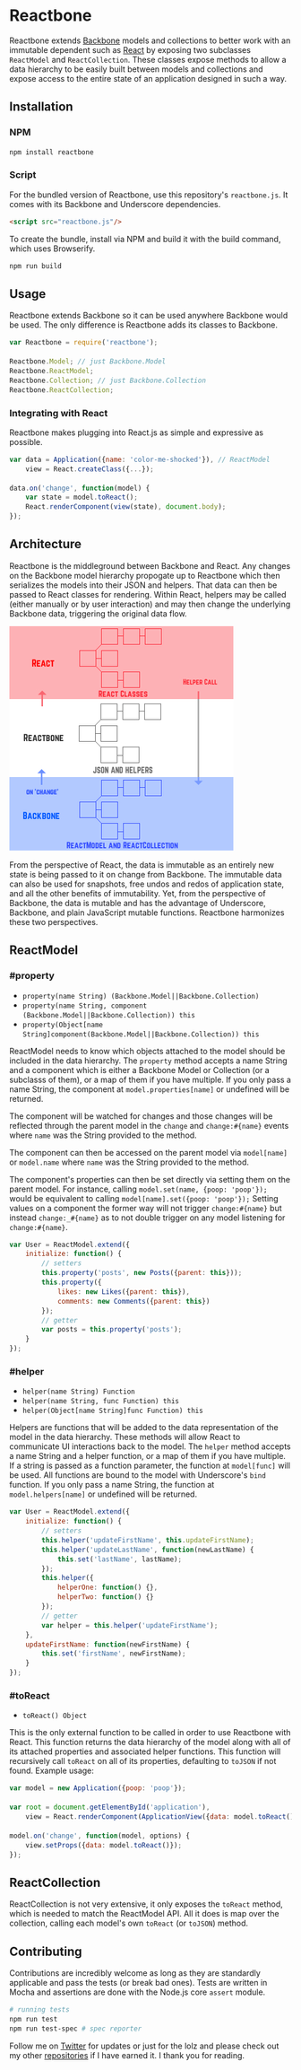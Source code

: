 Reactbone
=========

Reactbone extends [Backbone](http://backbonejs.org/) models and collections to better work with an immutable dependent such as [React](http://facebook.github.io/react/) by exposing two subclasses `ReactModel` and `ReactCollection`. These classes expose methods to allow a data hierarchy to be easily built between models and collections and expose access to the entire state of an application designed in such a way.

## Installation

### NPM 

```bash
npm install reactbone
```

### Script
For the bundled version of Reactbone, use this repository's `reactbone.js`. It comes with its Backbone and Underscore dependencies.

```html
<script src="reactbone.js"/>
```

To create the bundle, install via NPM and build it with the build command, which uses Browserify.

```bash
npm run build
```

## Usage

Reactbone extends Backbone so it can be used anywhere Backbone would be used. The only difference is Reactbone adds its classes to Backbone.

```javascript
var Reactbone = require('reactbone');

Reactbone.Model; // just Backbone.Model
Reactbone.ReactModel;
Reactbone.Collection; // just Backbone.Collection
Reactbone.ReactCollection; 
```

### Integrating with React

Reactbone makes plugging into React.js as simple and expressive as possible.

```javascript
var data = Application({name: 'color-me-shocked'}), // ReactModel
	view = React.createClass({...});

data.on('change', function(model) {
	var state = model.toReact();
	React.renderComponent(view(state), document.body);
});
```

## Architecture

Reactbone is the middleground between Backbone and React. Any changes on the Backbone model hierarchy propogate up to Reactbone which then serializes the models into their JSON and helpers. That data can then be passed to React classes for rendering. Within React, helpers may be called (either manually or by user interaction) and may then change the underlying Backbone data, triggering the original data flow.

![Dataflow](https://raw.githubusercontent.com/andrejewski/reactbone/master/dataflow.jpg)

From the perspective of React, the data is immutable as an entirely new state is being passed to it on change from Backbone. The immutable data can also be used for snapshots, free undos and redos of application state, and all the other benefits of immutability. Yet, from the perspective of Backbone, the data is mutable and has the advantage of Underscore, Backbone, and plain JavaScript mutable functions. Reactbone harmonizes these two perspectives.

## ReactModel

### #property

- `property(name String) (Backbone.Model||Backbone.Collection)`
- `property(name String, component (Backbone.Model||Backbone.Collection)) this`
- `property(Object[name String]component(Backbone.Model||Backbone.Collection)) this`

ReactModel needs to know which objects attached to the model should be included in the data hierarchy. The `property` method accepts a name String and a component which is either a Backbone Model or Collection (or a subclasss of them), or a map of them if you have multiple. If you only pass a name String, the component at `model.properties[name]` or undefined will be returned.

The component will be watched for changes and those changes will be reflected through the parent model in the `change` and `change:#{name}` events where `name` was the String provided to the method.

The component can then be accessed on the parent model via `model[name]` or `model.name` where `name` was the String provided to the method.

The component's properties can then be set directly via setting them on the parent model. For instance, calling `model.set(name, {poop: 'poop'});` would be equivalent to calling `model[name].set({poop: 'poop'});` Setting values on a component the former way will not trigger `change:#{name}` but instead `change:_#{name}` as to not double trigger on any model listening for `change:#{name}`.

```javascript
var User = ReactModel.extend({
    initialize: function() {
        // setters
        this.property('posts', new Posts({parent: this}));
        this.property({
            likes: new Likes({parent: this}),
            comments: new Comments({parent: this})
        });
        // getter
        var posts = this.property('posts');
    }
});
```


### #helper

- `helper(name String) Function`
- `helper(name String, func Function) this`
- `helper(Object[name String]func Function) this`

Helpers are functions that will be added to the data representation of the model in the data hierarchy. These methods will allow React to communicate UI interactions back to the model. The `helper` method accepts a name String and a helper function, or a map of them if you have multiple. If a string is passed as a function parameter, the function at `model[func]` will be used. All functions are bound to the model with Underscore's `bind` function. If you only pass a name String, the function at `model.helpers[name]` or undefined will be returned.

```javascript
var User = ReactModel.extend({
    initialize: function() {
        // setters
        this.helper('updateFirstName', this.updateFirstName);
        this.helper('updateLastName', function(newLastName) {
            this.set('lastName', lastName);
        });
        this.helper({
            helperOne: function() {},
            helperTwo: function() {}
        });
        // getter
        var helper = this.helper('updateFirstName');
    },
    updateFirstName: function(newFirstName) {
        this.set('firstName', newFirstName);
    }
});
```

### #toReact

- `toReact() Object`

This is the only external function to be called in order to use Reactbone with React. This function returns the data hierarchy of the model along with all of its attached properties and associated helper functions. This function will recursively call `toReact` on all of its properties, defaulting to `toJSON` if not found. Example usage:

```javascript
var model = new Application({poop: 'poop'});

var root = document.getElementById('application'),
    view = React.renderComponent(ApplicationView({data: model.toReact()}), root);
    
model.on('change', function(model, options) {
    view.setProps({data: model.toReact()});
});
```

## ReactCollection

ReactCollection is not very extensive, it only exposes the `toReact` method, which is needed to match the ReactModel API. All it does is map over the collection, calling each model's own `toReact` (or `toJSON`) method.

## Contributing

Contributions are incredibly welcome as long as they are standardly applicable and pass the tests (or break bad ones). Tests are written in Mocha and assertions are done with the Node.js core `assert` module.

```bash
# running tests
npm run test
npm run test-spec # spec reporter
```

Follow me on [Twitter](https://twitter.com/compooter) for updates or just for the lolz and please check out my other [repositories](https://github.com/andrejewski) if I have earned it. I thank you for reading.
